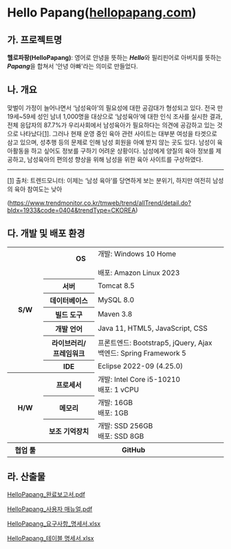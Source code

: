 # Hello Papang(<a href="https://hellopapang.com" target="_blank">hellopapang.com</a>)



## 가. 프로젝트명

**헬로파팡(HelloPapang)**: 영어로 안녕을 뜻하는 ***Hello***와 필리핀어로 아버지를 뜻하는 ***Papang***을 합쳐서 '안녕 아빠'라는 의미로 만들었다.

 

## 나. 개요

맞벌이 가정이 늘어나면서 ‘남성육아’의 필요성에 대한 공감대가 형성되고 있다. 전국 만 19세~59세 성인 남녀 1,000명을 대상으로 ‘남성육아’에 대한 인식 조사를 실시한 결과, 전체 응답자의 87.7%가 우리사회에서 남성육아가 필요하다는 의견에 공감하고 있는 것으로 나타났다[[1\]](#_ftn1). 그러나 현재 운영 중인 육아 관련 사이트는 대부분 여성을 타겟으로 삼고 있으며, 성추행 등의 문제로 인해 남성 회원을 아예 받지 않는 곳도 있다. 남성이 육아활동을 하고 싶어도 정보를 구하기 어려운 상황이다. 남성에게 양질의 육아 정보를 제공하고, 남성육아의 편의성 향상을 위해 남성을 위한 육아 사이트를 구상하였다.

------

[[1\]](#_ftnref1) 출처: 트렌드모니터: 이제는 ‘남성 육아’를 당연하게 보는 분위기, 하지만 여전히 남성의 육아 참여도는 낮아

(https://www.trendmonitor.co.kr/tmweb/trend/allTrend/detail.do?bIdx=1933&code=0404&trendType=CKOREA)



## 다. 개발 및 배포 환경

<table>    
    <tbody>
        <tr>
            <th rowspan="7">&nbsp;&nbsp;&nbsp;&nbsp;S/W&nbsp;&nbsp;&nbsp;&nbsp;</th>
            <th>
                &nbsp;&nbsp;&nbsp;&nbsp;&nbsp;&nbsp;&nbsp;&nbsp;&nbsp;&nbsp;&nbsp;&nbsp;
                OS
                &nbsp;&nbsp;&nbsp;&nbsp;&nbsp;&nbsp;&nbsp;&nbsp;&nbsp;&nbsp;&nbsp;&nbsp;
            </th>            
            <td>
                개발: Windows 10 Home
                &nbsp;&nbsp;&nbsp;&nbsp;&nbsp;&nbsp;&nbsp;&nbsp;&nbsp;&nbsp;&nbsp;&nbsp;
                &nbsp;&nbsp;&nbsp;&nbsp;&nbsp;&nbsp;&nbsp;&nbsp;&nbsp;&nbsp;&nbsp;&nbsp;
                &nbsp;&nbsp;&nbsp;&nbsp;&nbsp;&nbsp;&nbsp;&nbsp;&nbsp;&nbsp;&nbsp;&nbsp;
                &nbsp;&nbsp;&nbsp;&nbsp;&nbsp;&nbsp;&nbsp;&nbsp;&nbsp;&nbsp;&nbsp;&nbsp;
                <br>
                배포: Amazon Linux 2023
            </td>            
        </tr>
        <tr>
            <th>서버</th>
            <td>Tomcat 8.5</td>        
        </tr>   
        <tr>
            <th>데이터베이스</th>
            <td>MySQL 8.0</td>        
        </tr>          
        <tr>
            <th>빌드 도구</th>            
            <td>Maven 3.8</td>        
        </tr>  
         <tr>
            <th>개발 언어</th>
            <td>Java 11, HTML5, JavaScript, CSS</td>        
        </tr>   
        <tr>
            <th>
                라이브러리/
                <br>
                프레임워크
            </th> 
           <td>
               프론트엔드: Bootstrap5, jQuery, Ajax
               <br>
			   백엔드: Spring Framework 5
            </td>        
        </tr>   
        <tr>
            <th>IDE</th>
            <td>Eclipse 2022-09 (4.25.0)</td>        
        </tr> 
        <tr>
            <th rowspan="3">H/W</th>
            <th>프로세서</th>    
            <td>
                개발: Intel Core i5-10210
                <br>
                배포: 1 vCPU
            </td>            
        </tr>
        <tr>
            <th>메모리</th>  
            <td>
                개발: 16GB
                <br>
                배포: 1GB
            </td>        
        </tr>   
        <tr>
            <th>보조 기억장치</th>   
            <td>
                개발: SSD 256GB
                <br>
                배포: SSD 8GB
            </td>        
        </tr>  
       <tr>
            <th>협업 툴</th>
            <th colspan="2">GitHub</th>          
        </tr>        
    </tbody>
</table>     



## 라. 산출물

<a href="./산출물/완료보고서/HelloPapang_완료보고서.pdf">HelloPapang_완료보고서.pdf</a>

<a href="./산출물/사용자 매뉴얼/HelloPapang_사용자 매뉴얼.pdf">HelloPapang_사용자 매뉴얼.pdf</a>

<a href="./산출물/요구사항 명세서/HelloPapang_요구사항_명세서.xlsx">HelloPapang_요구사항_명세서.xlsx</a>

<a href="./산출물/테이블 명세서/HelloPapang_테이블 명세서.xlsx">HelloPapang_테이블 명세서.xlsx</a>

